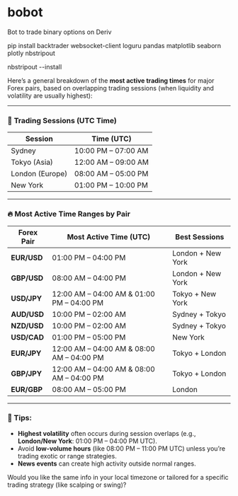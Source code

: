 # bobot
Bot to trade binary options on Deriv


pip install backtrader websocket-client loguru pandas matplotlib seaborn plotly nbstripout

nbstripout --install

Here’s a general breakdown of the **most active trading times** for major Forex pairs, based on overlapping trading sessions (when liquidity and volatility are usually highest):

---

### 🔄 **Trading Sessions (UTC Time)**
| Session        | Time (UTC)       |
|----------------|------------------|
| Sydney         | 10:00 PM – 07:00 AM |
| Tokyo (Asia)   | 12:00 AM – 09:00 AM |
| London (Europe)| 08:00 AM – 05:00 PM |
| New York       | 01:00 PM – 10:00 PM |

---

### 🔥 **Most Active Time Ranges by Pair**

| Forex Pair      | Most Active Time (UTC)                | Best Sessions        |
|------------------|----------------------------------------|-----------------------|
| **EUR/USD**      | 01:00 PM – 04:00 PM                    | London + New York    |
| **GBP/USD**      | 08:00 AM – 04:00 PM                    | London + New York    |
| **USD/JPY**      | 12:00 AM – 04:00 AM & 01:00 PM – 04:00 PM | Tokyo + New York     |
| **AUD/USD**      | 10:00 PM – 02:00 AM                    | Sydney + Tokyo       |
| **NZD/USD**      | 10:00 PM – 02:00 AM                    | Sydney + Tokyo       |
| **USD/CAD**      | 01:00 PM – 05:00 PM                    | New York             |
| **EUR/JPY**      | 12:00 AM – 04:00 AM & 08:00 AM – 04:00 PM | Tokyo + London       |
| **GBP/JPY**      | 12:00 AM – 04:00 AM & 08:00 AM – 04:00 PM | Tokyo + London       |
| **EUR/GBP**      | 08:00 AM – 05:00 PM                    | London               |

---

### 🧠 Tips:
- **Highest volatility** often occurs during session overlaps (e.g., **London/New York**: 01:00 PM – 04:00 PM UTC).
- Avoid **low-volume hours** (like 08:00 PM – 11:00 PM UTC) unless you’re trading exotic or range strategies.
- **News events** can create high activity outside normal ranges.

Would you like the same info in your local timezone or tailored for a specific trading strategy (like scalping or swing)?
